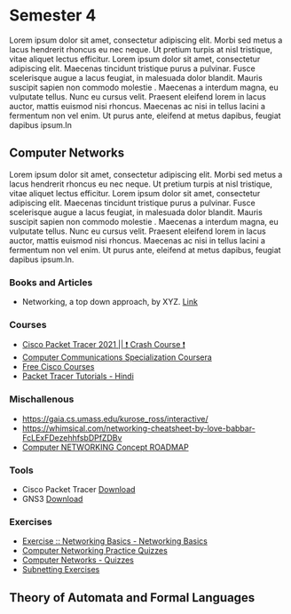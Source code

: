 # Semester 4
Lorem ipsum dolor sit amet, consectetur adipiscing elit.
 Morbi sed metus a lacus hendrerit rhoncus eu nec neque. Ut pretium turpis at nisl
  tristique, vitae aliquet lectus efficitur. Lorem ipsum dolor sit amet, consectetur 
  adipiscing elit. Maecenas tincidunt tristique purus a pulvinar. Fusce scelerisque augue 
  a lacus feugiat, in malesuada dolor blandit. Mauris suscipit sapien non commodo molestie
  . Maecenas a interdum magna, eu vulputate tellus. Nunc eu cursus velit. Praesent eleifend
   lorem in lacus auctor, mattis euismod nisi rhoncus. Maecenas ac nisi in tellus lacini
   a fermentum non vel enim. Ut purus ante, eleifend at metus dapibus, feugiat dapibus ipsum.In

## **Computer Networks**
Lorem ipsum dolor sit amet, consectetur adipiscing elit.
 Morbi sed metus a lacus hendrerit rhoncus eu nec neque. Ut pretium turpis at nisl
  tristique, vitae aliquet lectus efficitur. Lorem ipsum dolor sit amet, consectetur 
  adipiscing elit. Maecenas tincidunt tristique purus a pulvinar. Fusce scelerisque augue 
  a lacus feugiat, in malesuada dolor blandit. Mauris suscipit sapien non commodo molestie
  . Maecenas a interdum magna, eu vulputate tellus. Nunc eu cursus velit. Praesent eleifend
   lorem in lacus auctor, mattis euismod nisi rhoncus. Maecenas ac nisi in tellus lacini
   a fermentum non vel enim. Ut purus ante, eleifend at metus dapibus, feugiat dapibus ipsum.In.

### Books and Articles
   - Networking, a top down approach, by XYZ. [Link]()

### Courses
   * [Cisco Packet Tracer 2021 || ❗ Crash Course ❗](https://www.youtube.com/watch?v=ty0HMs48U1k)
   * [Computer Communications Specialization Coursera](https://www.coursera.org/specializations/computer-communications)
   * [Free Cisco Courses](https://www.cisco.com/c/m/en_sg/partners/cisco-networking-academy/index.html)
   * [Packet Tracer Tutorials - Hindi](https://www.youtube.com/playlist?list=PLZURQ_XyXLwDBCD6BtfRP-Bc9DM4_U1Om)

### Mischallenous
   * https://gaia.cs.umass.edu/kurose_ross/interactive/
   * https://whimsical.com/networking-cheatsheet-by-love-babbar-FcLExFDezehhfsbDPfZDBv
   * [Computer NETWORKING Concept ROADMAP](https://www.youtube.com/watch?v=oYeJoJXIP9Q)

### Tools

   - Cisco Packet Tracer [Download](https://www.netacad.com/portal/resources/packet-tracer)
   - GNS3 [Download]()

### Exercises
  - [Exercise :: Networking Basics - Networking Basics](https://www.indiabix.com/networking/networking-basics/)
  - [Computer Networking Practice Quizzes](https://eflnet.com/networking/index.php)
  - [Computer Networks - Quizzes](https://www.cram.com/flashcards/memorize/computer-networks-quizzes-542017)
  - [Subnetting Exercises](https://subnetipv4.com/#learn)


## **Theory of Automata and Formal Languages**
